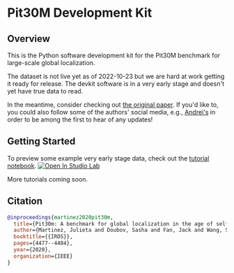 # Pit30M Development Kit

## Overview
This is the Python software development kit for the Pit30M benchmark for large-scale global localization.

The dataset is not live yet as of 2022-10-23 but we are hard at work getting it ready for release. The devkit software
is in a very early stage and doesn't yet have true data to read.

In the meantime, consider checking out [the original paper](https://arxiv.org/pdf/2012.12437.pdf). If you'd like to, you
could also follow some of the authors' social media, e.g., [Andrei's](https://twitter.com/andreib) in order to be among
the first to hear of any updates!


## Getting Started

To preview some example very early stage data, check out the [tutorial notebook](pit30m/examples/tutorial_00_introduction.ipynb).
[![Open In Studio Lab](https://studiolab.sagemaker.aws/studiolab.svg)](https://studiolab.sagemaker.aws/import/github/pit30m/pit30m/blob/main/pit30m/examples/tutorial_00_introduction.ipynb)

More tutorials coming soon.


## Citation

```bibtex
@inproceedings{martinez2020pit30m,
  title={Pit30m: A benchmark for global localization in the age of self-driving cars},
  author={Martinez, Julieta and Doubov, Sasha and Fan, Jack and Wang, Shenlong and M{\'a}ttyus, Gell{\'e}rt and Urtasun, Raquel and others},
  booktitle={{IROS}},
  pages={4477--4484},
  year={2020},
  organization={IEEE}
}
```